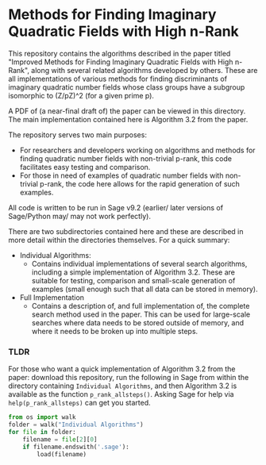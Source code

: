 
# Methods for Finding Imaginary Quadratic Fields with High n-Rank

This repository contains the algorithms described in the paper titled "Improved Methods for Finding Imaginary Quadratic Fields with High n-Rank", along with several related algorithms developed by others. These are all implementations of various methods for finding discriminants of imaginary quadratic number fields whose class groups have a subgroup isomorphic to (Z/pZ)^2 (for a given prime p). 

A PDF of (a near-final draft of) the paper can be viewed in this directory. The main implementation contained here is Algorithm 3.2 from the paper. 

The repository serves two main purposes:
* For researchers and developers working on algorithms and methods for finding quadratic number fields with non-trivial p-rank, this code facilitates easy testing and comparison.
* For those in need of examples of quadratic number fields with non-trivial p-rank, the code here allows for the rapid generation of such examples.

All code is written to be run in Sage v9.2 (earlier/ later versions of Sage/Python may/ may not work perfectly). 

There are two subdirectories contained here and these are described in more detail within the directories themselves. For a quick summary:
* Individual Algorithms:
    * Contains individual implementations of several search algorithms, including a simple implementation of Algorithm 3.2. These are suitable for testing, comparison and small-scale generation of examples (small enough such that all data can be stored in memory). 
* Full Implementation
    * Contains a description of, and full implementation of, the complete search method used in the paper. This can be used for large-scale searches where data needs to be stored outside of memory, and where it needs to be broken up into multiple steps.

### TLDR
For those who want a quick implementation of Algorithm 3.2 from the paper: download this repository, run the following in Sage from within the directory containing `Individual Algorithms`, and then Algorithm 3.2 is available as the function `p_rank_allsteps()`. Asking Sage for help via `help(p_rank_allsteps)` can get you started. 

```python 
from os import walk
folder = walk("Individual Algorithms")
for file in folder:
    filename = file[2][0]
    if filename.endswith('.sage'):
        load(filename)
```


